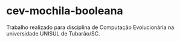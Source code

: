 # cev-mochila-booleana
Trabalho realizado para disciplina de Computação Evolucionária na universidade UNISUL de Tubarão/SC.
